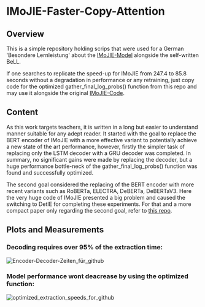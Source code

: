 # IMoJIE-Faster-Copy-Attention

## Overview

This is a simple repository holding scrips that were used for a German 'Besondere Lernleistung' about the [IMoJIE-Model](https://arxiv.org/abs/2005.08178) alongside the self-written BeLL.

If one searches to replicate the speed-up for IMoJIE from 247.4 to 85.8 seconds without a degradation in performance or any retraining, just copy code for the optimized gather_final_log_probs() function from this repo and may use it alongside the original [IMoJIE-Code](https://github.com/dair-iitd/imojie).

## Content

As this work targets teachers, it is written in a long but easier to understand manner suitable for any adept reader. It started with the goal to replace the BERT encoder of IMoJIE with a more effective variant to potentially achieve a new state of the art performance, however, firstly the simpler task of replacing only the LSTM decoder with a GRU decoder was completed. In summary, no significant gains were made by replacing the decoder, but a huge performance bottle-neck of the gather_final_log_probs() function was found and successfully optimized.

The second goal considered the replacing of the BERT encoder with more recent variants such as RoBERTa, ELECTRA, DeBERTa, DeBERTaV3. Here the very huge code of IMoJIE presented a big problem and caused the switching to DetIE for completing these experiments. For that and a more compact paper only regarding the second goal, refer to [this repo](https://github.com/HenningBeyer/DetIE-with-DeBERTaV3).


## Plots and Measurements

### Decoding requires over 95% of the extraction time:
![Encoder-Decoder-Zeiten_für_github](https://user-images.githubusercontent.com/60894149/206861614-0e1ceecf-f47c-4fce-9ad0-85e194bc7442.png)

### Model performance wont deacrease by using the optimized function:
![optimized_extraction_speeds_for_github](https://user-images.githubusercontent.com/60894149/206860806-c9855525-3de7-4b8c-be3f-4b8b69fca294.png)

 

